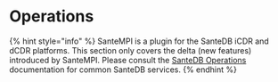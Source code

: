 # Operations



{% hint style="info" %}
SanteMPI is a plugin for the SanteDB iCDR and dCDR platforms. This section only covers the delta (new features) introduced by SanteMPI. Please consult the [SanteDB Operations](../operations-1/operations.md) documentation for common SanteDB services.
{% endhint %}
